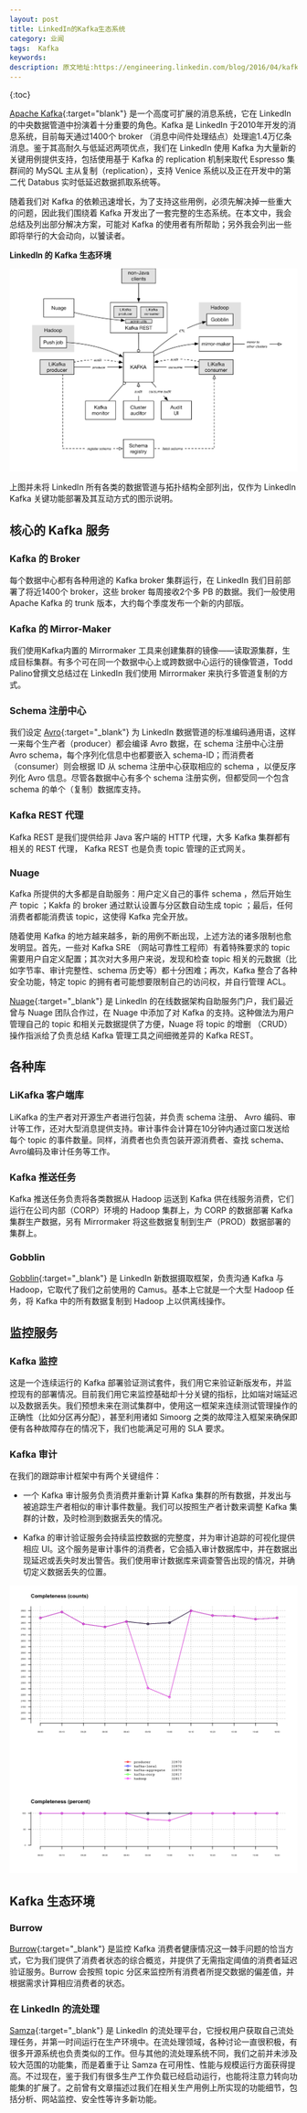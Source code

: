 ```yaml
---
layout: post
title: LinkedIn的Kafka生态系统
category: 业闻	
tags:  Kafka
keywords: 
description: 原文地址:https://engineering.linkedin.com/blog/2016/04/kafka-ecosystem-at-linkedin,<br>转载译文：http://geek.csdn.net/news/detail/71406
---
```

 
{:toc} 

 

[Apache Kafka](http://kafka.apache.org/){:target="blank"} 是一个高度可扩展的消息系统，它在 LinkedIn 的中央数据管道中扮演着十分重要的角色。Kafka 是 LinkedIn 于2010年开发的消息系统，目前每天通过1400个 broker （消息中间件处理结点）处理逾1.4万亿条消息。鉴于其高耐久与低延迟两项优点，我们在 LinkedIn 使用 Kafka 为大量新的关键用例提供支持，包括使用基于 Kafka 的 replication 机制来取代 Espresso 集群间的 MySQL 主从复制（replication），支持 Venice 系统以及正在开发中的第二代 Databus 实时低延迟数据抓取系统等。

随着我们对 Kafka 的依赖迅速增长，为了支持这些用例，必须先解决掉一些重大的问题，因此我们围绕着 Kafka 开发出了一套完整的生态系统。在本文中，我会总结及列出部分解决方案，可能对 Kafka 的使用者有所帮助；另外我会列出一些即将举行的大会动向，以饕读者。

**LinkedIn 的 Kafka 生态环境**


![Kafka 生态环境](//raw.githubusercontent.com/George5814/blog-pic/master/image/kafka/kafka-cosystem.jpg)


上图并未将 LinkedIn 所有各类的数据管道与拓扑结构全部列出，仅作为 LinkedIn Kafka 关键功能部署及其互动方式的图示说明。

## 核心的 Kafka 服务

### Kafka 的 Broker

每个数据中心都有各种用途的 Kafka broker 集群运行，在 LinkedIn 我们目前部署了将近1400个 broker，这些 broker 每周接收2个多 PB 的数据。我们一般使用 Apache Kafka 的 trunk 版本，大约每个季度发布一个新的内部版。

### Kafka 的 Mirror-Maker

我们使用Kafka内置的 Mirrormaker 工具来创建集群的镜像——读取源集群，生成目标集群。有多个可在同一个数据中心上或跨数据中心运行的镜像管道，Todd Palino曾撰文总结过在 LinkedIn 我们使用 Mirrormaker 来执行多管道复制的方式。

### Schema 注册中心

我们设定 [Avro](https://avro.apache.org/){:target="_blank"} 为 LinkedIn 数据管道的标准编码通用语，这样一来每个生产者（producer）都会编译 Avro 数据，在 schema 注册中心注册 Avro schema，每个序列化信息中也都要嵌入 schema-ID；而消费者（consumer）则会根据 ID 从 schema 注册中心获取相应的 schema ，以便反序列化 Avro 信息。尽管各数据中心有多个 schema 注册实例，但都受同一个包含 schema 的单个（复制）数据库支持。

### Kafka REST 代理

Kafka REST 是我们提供给非 Java 客户端的 HTTP 代理，大多 Kafka 集群都有相关的 REST 代理， Kafka REST 也是负责 topic 管理的正式网关。

### Nuage

Kafka 所提供的大多都是自助服务：用户定义自己的事件 schema ，然后开始生产 topic ；Kakfa 的 broker 通过默认设置与分区数自动生成 topic ；最后，任何消费者都能消费该 topic，这使得 Kafka 完全开放。

随着使用 Kafka 的地方越来越多，新的用例不断出现，上述方法的诸多限制也愈发明显。首先，一些对 Kafka SRE （网站可靠性工程师）有着特殊要求的 topic 需要用户自定义配置；其次对大多用户来说，发现和检查 topic 相关的元数据（比如字节率、审计完整性、schema 历史等）都十分困难；再次，Kafka 整合了各种安全功能，特定 topic 的拥有者可能想要限制自己的访问权，并自行管理 ACL。

[Nuage](https://www.linkedin.com/pulse/invisible-infrastructure-alex-vauthey){:target="_blank"}  是 LinkedIn 的在线数据架构自助服务门户，我们最近曾与 Nuage 团队合作过，在 Nuage 中添加了对 Kafka 的支持。这种做法为用户管理自己的 topic 和相关元数据提供了方便，Nuage 将 topic 的增删 （CRUD）操作指派给了负责总结 Kafka 管理工具之间细微差异的 Kafka REST。

## 各种库

### LiKafka 客户端库

LiKafka 的生产者对开源生产者进行包装，并负责 schema 注册、 Avro 编码、审计等工作，还对大型消息提供支持。审计事件会计算在10分钟内通过窗口发送给每个 topic 的事件数量。同样，消费者也负责包装开源消费者、查找 schema、Avro编码及审计任务等工作。

### Kafka 推送任务

Kafka 推送任务负责将各类数据从 Hadoop 运送到 Kafka 供在线服务消费，它们运行在公司内部（CORP）环境的 Hadoop 集群上，为 CORP 的数据部署 Kafka 集群生产数据，另有 Mirrormaker 将这些数据复制到生产（PROD）数据部署的集群上。

### Gobblin

[Gobblin](https://github.com/linkedin/gobblin){:target="_blank"} 是 LinkedIn 新数据摄取框架，负责沟通 Kafka 与 Hadoop，它取代了我们之前使用的 Camus。基本上它就是一个大型 Hadoop 任务，将 Kafka 中的所有数据复制到 Hadoop 上以供离线操作。

## 监控服务

### Kafka 监控

这是一个连续运行的 Kafka 部署验证测试套件，我们用它来验证新版发布，并监控现有的部署情况。目前我们用它来监控基础却十分关键的指标，比如端对端延迟以及数据丢失。我们预想未来在测试集群中，使用这一框架来连续测试管理操作的正确性（比如分区再分配），甚至利用诸如 Simoorg 之类的故障注入框架来确保即便有各种故障存在的情况下，我们也能满足可用的 SLA 要求。

### Kafka 审计

在我们的跟踪审计框架中有两个关键组件：

- 一个 Kafka 审计服务负责消费并重新计算 Kafka 集群的所有数据，并发出与被追踪生产者相似的审计事件数量。我们可以按照生产者计数来调整 Kafka 集群的计数，及时检测到数据丢失的情况。

- Kafka 的审计验证服务会持续监控数据的完整度，并为审计追踪的可视化提供相应 UI。这个服务是审计事件的消费者，它会插入审计数据库中，并在数据出现延迟或丢失时发出警告。我们使用审计数据库来调查警告出现的情况，并确切定义数据丢失的位置。

![Kafka 审计](//raw.githubusercontent.com/George5814/blog-pic/master/image/kafka/kafka-cosystem-2.jpg)

## Kafka 生态环境

### Burrow

[Burrow](https://github.com/linkedin/Burrow){:target="_blank"}  是监控 Kafka 消费者健康情况这一棘手问题的恰当方式，它为我们提供了消费者状态的综合概览，并提供了无需指定阈值的消费者延迟验证服务。Burrow 会按照 topic 分区来监控所有消费者所提交数据的偏差值，并根据需求计算相应消费者的状态。

### 在 LinkedIn 的流处理

[Samza](http://samza.apache.org/){:target="_blank"} 是 LinkedIn 的流处理平台，它授权用户获取自己流处理任务，并第一时间运行在生产环境中。在流处理领域，各种讨论一直很积极，有很多开源系统也负责类似的工作。但与其他的流处理系统不同，我们之前并未涉及较大范围的功能集，而是着重于让 Samza 在可用性、性能与规模运行方面获得提高。不过现在，鉴于我们有很多生产工作负载已经启动运行，也能将注意力转向功能集的扩展了。之前曾有文章描述过我们在相关生产用例上所实现的功能细节，包括分析、网站监控、安全性等许多新功能。
